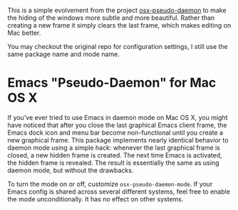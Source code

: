 This is a simple evolvement from the project [osx-pseudo-daemon](https://github.com/DarwinAwardWinner/osx-pseudo-daemon) to
make the hiding of the windows more subtle and more beautiful.
Rather than creating a new frame it simply clears the last frame,
which makes editing on Mac better.

You may checkout the original repo for configuration settings, I still 
use the same package name and mode name.

# Emacs "Pseudo-Daemon" for Mac OS X

If you've ever tried to use Emacs in daemon mode on Mac OS X, you
might have noticed that after you close the last graphical Emacs
client frame, the Emacs dock icon and menu bar become non-functional
until you create a new graphical frame. This package implements nearly
identical behavior to daemon mode using a simple hack: whenever the
last graphical frame is closed, a new hidden frame is created. The
next time Emacs is activated, the hidden frame is revealed. The result
is essentially the same as using daemon mode, but without the
drawbacks.

To turn the mode on or off, customize `osx-pseudo-daemon-mode`. If
your Emacs config is shared across several different systems, feel
free to enable the mode unconditionally. It has no effect on other
systems.

